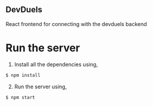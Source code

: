 ## DevDuels
React frontend for connecting with the devduels backend

# Run the server
1. Install all the dependencies using,
```bash
$ npm install
```
2. Run the server using,
```bash
$ npm start
```